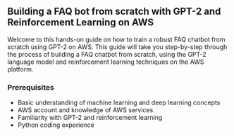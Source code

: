 ## Building a FAQ bot from scratch with GPT-2 and Reinforcement Learning on AWS

Welcome to this hands-on guide on how to train a robust FAQ chatbot from scratch using GPT-2 on AWS. This guide will take you step-by-step through the process of building a FAQ chatbot from scratch, using the GPT-2 language model and reinforcement learning techniques on the AWS platform.

### Prerequisites
* Basic understanding of machine learning and deep learning concepts
* AWS account and knowledge of AWS services
* Familiarity with GPT-2 and reinforcement learning
* Python coding experience
